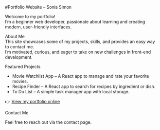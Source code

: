 #Portfolio Website – Sonia Simon

Welcome to my portfolio!  
I’m a beginner web developer, passionate about learning and creating modern, user-friendly interfaces.

 About Me  
This site showcases some of my projects, skills, and provides an easy way to contact me.  
I’m motivated, curious, and eager to take on new challenges in front-end development.

 Featured Projects

-  Movie Watchlist App – A React app to manage and rate your favorite movies.  
-  Recipe Finder – A React app to search for recipes by ingredient or dish.  
-  To Do List – A simple task manager app with local storage.




👉 [View my portfolio online](https://sonia-simon.github.io/portfolio)

 Contact Me

Feel free to reach out via the contact page.
